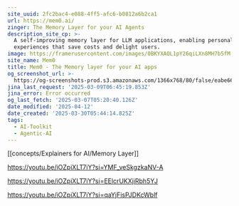 ```yaml
---
site_uuid: 2fc2bac4-e088-4ff5-afc6-b0812a6b2ca1
url: https://mem0.ai/
zinger: The Memory Layer for your AI Agents
description_site_cp: >-
  A self-improving memory layer for LLM applications, enabling personalized AI
  experiences that save costs and delight users.
image: https://framerusercontent.com/images/0BKYXAOL1pY26qiLXn8MH7b5fM.png
site_name: Mem0
title: Mem0 - The Memory layer for your AI apps
og_screenshot_url: >-
  https://og-screenshots-prod.s3.amazonaws.com/1366x768/80/false/eabe664722a73b9c483c988b58e123c5b2e685f853c7caa8764fffedf7eef2df.jpeg
jina_last_request: '2025-03-09T06:45:19.853Z'
jina_error: Error occurred
og_last_fetch: '2025-03-07T05:20:40.126Z'
date_modified: '2025-04-12'
date_created: '2025-03-30T05:44:14.825Z'
tags:
  - AI-Toolkit
  - Agentic-AI
---
```


























































































































































































































































































[[concepts/Explainers for AI/Memory Layer]]

https://youtu.be/iOZpiXLT7iY?si=YMF_veSkgzkaNV-A

https://youtu.be/iOZpiXLT7iY?si=EElcrUKXjiRbh5YJ

https://youtu.be/iOZpiXLT7iY?si=qaYjFisPJDKcWblf
